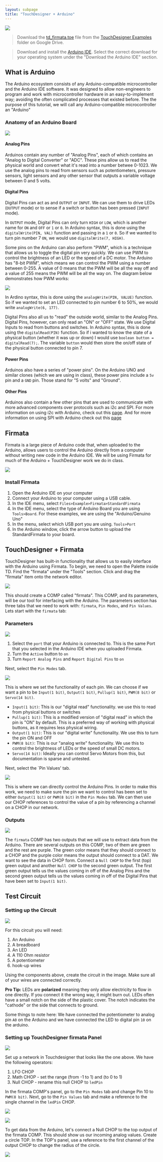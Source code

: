 ```yaml
---
layout: subpage
title: "TouchDesigner + Arduino"
---
```


<img 
src="{{site.baseurl}}/assets/arduino_board.png" 
style="max-width: 600px;" 
/>

> Download the [td_firmata.toe](https://drive.google.com/open?id=1fpb0Tx8e4MGBto8MNg_1xqz1CLHNZh4k) file from the [TouchDesigner Examples](https://drive.google.com/drive/folders/144ml7hfzFDR0Y7ZKa4WMo_aPQbVOkqTP?usp=sharing) folder on Google Drive.

> Download and install the [Arduino IDE](https://www.arduino.cc/en/Main/Software). Select the correct download for your operating system under the "Download the Arduino IDE" section.

## What is Arduino

The Arduino ecosystem consists of any Arduino-compatible microcontroller and the Arduino IDE software. It was designed to allow non-engineers to program and work with microcontroller hardware in an easy-to-implement way; avoiding the often complicated processes that existed before. The the purpose of this tutorial, we will call any Arduino-compatible microcontroller an "Arduino"

### Anatomy of an Arduino Board

<img 
src="http://arduinotogo.com/wp-content/uploads/2016/07/ch3-schematic-arduino-compare-01.png"
style="max-width: 600px;"
/>

#### Analog Pins
Arduinos contain any number of "Analog Pins", each of which contains an "Analog to Digital Converter" or "ADC". These pins allow us to read the physical world and convert what it's read into a number betwee 0-1023. We use the analog pins to read from sensors such as potentiometers, pressure sensors, light sensors and any other sensor that outputs a variable voltage between 0 and 5 volts.

#### Digital Pins
Digital Pins can act as and `OUTPUT` or `INPUT`. We can use them to drive LEDs (`OUTPUT` mode) or to sense if a switch or button has been pressed (`INPUT` mode).

In `OUTPUT` mode, Digital Pins can only turn `HIGH` or `LOW`, which is another name for `ON` and `OFF` or `1` or `0`. In Arduino syntax, this is done using the `digitalWrite(PIN, VAL)` function and passing in a `1` or `0`. So if we wanted to turn pin number 7 `ON`, we would use `digitalWrite(7, HIGH)`. 

Some pins on the Arduino can also perform "PWM", which is a technique that allows us to toggle the digital pin very quickly.  We can use PWM to control the brightness of an LED or the speed of a DC motor. The Arduino has  "8-bit PWM", which means we can control the PWM using a number between 0-255. A value of 0 means that the PWM will be all the way off and a value of 255 means the PWM will be all the way on. The diagram below demonstrates how PWM works:

<img 
src="http://robotix.ah-oui.org/user_docs/dos05/Pulse.jpg"
style="max-width: 600px;"
/>

In Ardino syntax, this is done using the `analogWrite(PIN, VALUE)` function. So if we wanted to set an LED connected to pin number 6 to 50%, we would write `analogWrite(6, 177)`.

Digital Pins also all us to "read" the outside world, similar to the Analog Pins. Digital Pins, however, can only read an "ON" or "OFF" state. We use Digital Inputs to read from buttons and switches. In Arduino syntax, this is done using the `digitalRead(PIN)` function. So if i wanted to know the state of a physical button (whether it was up or down) I would use `boolean button = digitalRead(7);`. The variable `button` would then store the on/off state of the physical button connected to pin 7. 

#### Power Pins
Arduinos also have a series of "power pins". On the Arduino UNO and similar clones (which we are using in class), these power pins include a `5v` pin and a `GND` pin. Those stand for "5 volts" and "Ground". 

#### Other Pins
Arduinos also contain a few other pins that are used to communicate with more advanced components over protocols such as i2c and SPI. For more information on using i2c with Arduino, check out this [page](https://www.arduino.cc/en/Reference/Wire). And for more information on using SPI with Arduino check out this [page](https://www.arduino.cc/en/Reference/SPI)


## Firmata
Firmata is a large piece of Arduino code that, when uploaded to the Arduino, allows users to control the Arduino directly from a computer without writing new code in the Arduino IDE. We will be using Firmata for much of the Arduino + TouchDesigner work we do in class. 

<img 
src="{{site.baseurl}}/assets/firmata_menu.png" 
style="max-height: 600px;" 
/>

### Install Firmata

1. Open the Arduino IDE on your computer
2. Connect your Arduino to your computer using a USB cable.
3. In the IDE menu, select `Files>Example>Firmata>StandardFirmata`
4. In the IDE menu, select the type of Arduino Board you are using `Tools>Board`. For these examples, we are using the "Arduino/Genuino Uno"
5. In the menu, select which USB port you are using. `Tools>Port`
6. In the Arduino window, click the arrow button to upload the StandardFirmata to your board.

## TouchDesigner + Firmata

TouchDesigner has built-in functionality that allows us to easily interface with the Arduino using Firmata. To begin, we need to open the Palette inside TD. Find the "firmata" under the "Tools" section. Click and drag the "firmata" item onto the network editor.

<img 
src="{{site.baseurl}}/assets/firmata_palette.png" 
style="max-height: 600px;" 
/>

This should create a COMP called "firmata". This COMP, and its parameters, will be our tool for interfacing with the Arduino. The parameters section has three tabs that we need to work with: `firmata`, `Pin Modes`, and `Pin Values`. Lets start with the `firmata` tab:

### Parameters

<img 
src="{{site.baseurl}}/assets/firmata_firmata.png" 
style="max-width: 600px;" 
/>

1. Select the `port` that your Arduino is connected to. This is the same Port that you selected in the Arduino IDE when you uploaded Firmata.
2. Turn the `Active` button to `on`
3. Turn `Report Analog Pins` and `Report Digital Pins` to `on`

Next, select the `Pin Modes` tab.

<img 
src="{{site.baseurl}}/assets/firmata_modes.png" 
style="max-width: 600px;" 
/>

This is where we set the functionality of each pin. We can choose if we want a pin to be `Input(1 bit)`, `Output(1 bit)`, `Pullup(1 bit)`, `PWM(8 bit)` or `Servo(14 bit)`.

- `Input(1 bit)`: This is our "digital read" functionality. we use this to read from physical buttons or switches
- `Pullup(1 bit)`: This is a modified version of "digital read" in which the pin is "ON" by default. This is a preferred way of working with physical buttons, as it requires less physical wiring.
- `Output(1 bit)`: This is our "digital write" functionality. We use this to turn the pin ON and OFF
- `PWM(8 bit)`: This is our "analog write" functionality. We use this to control the brightness of LEDs or the speed of small DC motors.
- `Servo(14 bit)`: Ideally you can control Servo Motors from this, but documentation is sparse and untested.


Next, select the `Pin Values' tab.

<img 
src="{{site.baseurl}}/assets/firmata_values.png" 
style="max-width: 600px;" 
/>

This is where we can directly control the Arduino Pins. In order to make this work, we need to make sure the pin we want to control has been set to either `Output(1 bit)` or `PWM(8 bit)` in the `Pin Modes` tab. We can then use our CHOP references to control the value of a pin by referencing a channel on a CHOP in our network.


### Outputs

<img 
src="{{site.baseurl}}/assets/firmata_values.png" 
style="max-width: 600px;" 
/>

The `firmata` COMP has two outputs that we will use to extract data from the Arduino. There are several outputs on this COMP, two of them are green and the rest are purple. The green color means that they should connect to a CHOP and the purple color means the output should connect to a DAT. We want to see the data in CHOP form. Connect a `Null CHOP` to the first (top) green output and another `Null CHOP` to the second green output. The first green output tells us the values coming in off of the Analog Pins and the second green output tells us the values coming in off of the Digital Pins that have been set to `Input(1 bit)`. 


## Test Circuit


### Setting up the Circuit

<img 
src="{{site.baseurl}}/assets/firmata_circuit.png" 
style="max-width: 600px;" 
/>

For this circuit you will need:

1. An Arduino
2. A breadboard
3. An LED
4. A 110 Ohm resistor 
5. A potentiometer
6. hook-up wires

Using the components above, create the circuit in the image. Make sure all of your wires are connected correctly. 

**Pro Tip:** LEDs are **polarized** meaning they only allow electricity to flow in one directly. If you connect it the wrong way, it might burn out. LEDs often have a small notch on the side of the plastic cover. The notch indicates the "cathode" or the side that connects to ground.

Some things to note here: We have connected the potentiometer to analog pin `A0` on the Arduino and we have connected the LED to digital pin `10` on the arduino. 


### Setting up TouchDesigner firmata Panel

<img 
src="{{site.baseurl}}/assets/firmata_network.png" 
style="max-width: 600px;" 
/>

Set up a network in Touchdesigner that looks like the one above. We have the following operators:

1. LFO CHOP
2. Math CHOP - set the range (from -1 to 1) and (to 0 to 1)
3. Null CHOP - rename this null CHOP to `ledPin`

In the firmata COMP's panel, go to the `Pin Modes` tab and change Pin 10 to `PWM(8 bit)`. Next, go to the `Pin Values` tab and make a reference to the single channel in the `ledPin` CHOP.  

<img 
src="{{site.baseurl}}/assets/firmata_pin10.png" 
style="max-width: 400px;" 
/>

<img 
src="{{site.baseurl}}/assets/firmata_ledref.png" 
style="max-width: 400px;" 
/>



To get data from the Arduino, let's connect a Null CHOP to the top output of the firmata COMP. This should show us our incoming analog values. Create a circle TOP. In the TOP's panel, use a reference to the first channel of the output CHOP to change the radius of the circle.

<img 
src="{{site.baseurl}}/assets/firmata_top_radius.png" 
style="max-width: 400px;" 
/>


